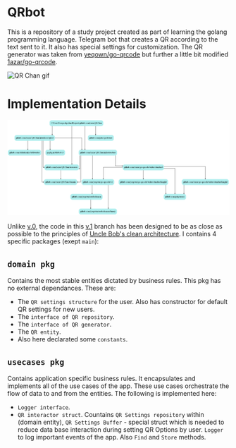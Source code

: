 # QRbot
This is a repository of a study project created as part of learning the golang programming language.
Telegram bot that creates a QR according to the text sent to it. It also has special settings for customization.
The QR generator was taken from [yeqown/go-qrcode](https://github.com/yeqown/go-qrcode) but further a little bit modified [1azar/go-qrcode](https://github.com/1azar/go-qrcode/tree/WithHalfTone-File-Image).

![QR Chan gif](https://github.com/1azar/QRbot/blob/v.1/assets/qrchan.gif)

# Implementation Details
![Project Graph](https://github.com/1azar/QRbot/blob/v.1/assets/godepgraphMajorNodes.png)

Unlike [v.0](https://github.com/1azar/QRbot/tree/v.0), the code in this [v.1](https://github.com/1azar/QRbot) branch has been designed to be as close as possible to the principles of [Uncle Bob's clean architecture](https://blog.cleancoder.com/uncle-bob/2012/08/13/the-clean-architecture.html).
I contains 4 specific packages (exept `main`):

## `domain pkg`
Contains the most stable entities dictated by business rules. This pkg has no external dependances. These are:
- The `QR settings structure` for the user. Also has constructor for default QR settings for new users.
- The `interface of QR repository`.
- The `interface of QR generator`.
- The `QR entity`. 
- Also here declarated some `constants`.

## `usecases pkg`
Contains application specific business rules. It encapsulates and implements all of the use cases of the app. These use cases orchestrate the flow of data to and from the entities. The following is implemented here:
- `Logger interface`. 
- `QR interactor struct`. Countains `QR Settings repository` within (domain entity), `QR Settings Buffer` - special struct which is needed to reduce data base interaction during setting QR Options by user. `Logger` to log important events of the app. Also `Find` and `Store` methods.
  


